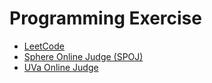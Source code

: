 # Programming Exercise

*   [LeetCode](https://leetcode.com/)
*   [Sphere Online Judge (SPOJ)](http://www.spoj.com/)
*   [UVa Online Judge](https://uva.onlinejudge.org/)
